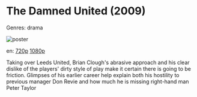 # The Damned United (2009)

Genres: drama

![poster](http://image.tmdb.org/t/p/w500/h9xozWgif2RpKbJ7T6M0VSrAguV.jpg)

en:
  [720p](magnet:?xt=urn:btih:A4B714481566EB691DDBCD8A84A65855670E2A38&tr=udp://glotorrents.pw:6969/announce&tr=udp://tracker.opentrackr.org:1337/announce&tr=udp://torrent.gresille.org:80/announce&tr=udp://tracker.openbittorrent.com:80&tr=udp://tracker.coppersurfer.tk:6969&tr=udp://tracker.leechers-paradise.org:6969&tr=udp://p4p.arenabg.ch:1337&tr=udp://tracker.internetwarriors.net:1337)
  [1080p](magnet:?xt=urn:btih:A53EE31B5700D187855812653EF0B67698F6A874&tr=udp://glotorrents.pw:6969/announce&tr=udp://tracker.opentrackr.org:1337/announce&tr=udp://torrent.gresille.org:80/announce&tr=udp://tracker.openbittorrent.com:80&tr=udp://tracker.coppersurfer.tk:6969&tr=udp://tracker.leechers-paradise.org:6969&tr=udp://p4p.arenabg.ch:1337&tr=udp://tracker.internetwarriors.net:1337)
  


Taking over Leeds United, Brian Clough's abrasive approach and his clear dislike of the players' dirty style of play make it certain there is going to be friction. Glimpses of his earlier career help explain both his hostility to previous manager Don Revie and how much he is missing right-hand man Peter Taylor